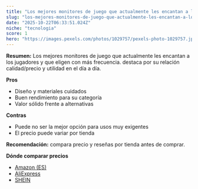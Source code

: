 ```yaml
---
title: "Los mejores monitores de juego que actualmente les encantan a los jugadores y que eligen con más frecuencia."
slug: "los-mejores-monitores-de-juego-que-actualmente-les-encantan-a-los-jugadores-y-qu"
date: "2025-10-22T06:33:51.024Z"
niche: "tecnologia"
score: 1
hero: "https://images.pexels.com/photos/1029757/pexels-photo-1029757.jpeg?auto=compress&cs=tinysrgb&fit=crop&h=627&w=1200&auto=compress&cs=tinysrgb&w=1200&h=675&fit=crop"
---
```


**Resumen:** Los mejores monitores de juego que actualmente les encantan a los jugadores y que eligen con más frecuencia. destaca por su relación calidad/precio y utilidad en el día a día.

**Pros**
- Diseño y materiales cuidados
- Buen rendimiento para su categoría
- Valor sólido frente a alternativas

**Contras**
- Puede no ser la mejor opción para usos muy exigentes
- El precio puede variar por tienda

**Recomendación:** compara precio y reseñas por tienda antes de comprar.

**Dónde comparar precios**
- [Amazon (ES)](https://www.amazon.es/s?k=Los%20mejores%20monitores%20de%20juego%20que%20actualmente%20les%20encantan%20a%20los%20jugadores%20y%20que%20eligen%20con%20m%C3%A1s%20frecuencia.&tag=teknovashop25-21)
- [AliExpress](https://www.aliexpress.com/wholesale?SearchText=Los%20mejores%20monitores%20de%20juego%20que%20actualmente%20les%20encantan%20a%20los%20jugadores%20y%20que%20eligen%20con%20m%C3%A1s%20frecuencia.)
- [SHEIN](https://www.shein.com/pdsearch/Los%20mejores%20monitores%20de%20juego%20que%20actualmente%20les%20encantan%20a%20los%20jugadores%20y%20que%20eligen%20con%20m%C3%A1s%20frecuencia.)